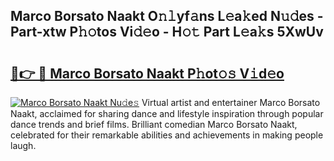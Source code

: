 ## Marco Borsato Naakt O𝚗𝚕yf𝚊ns L𝚎a𝚔ed N𝚞𝚍es - Part-xtw P𝚑𝚘tos Vi𝚍𝚎o - H𝚘𝚝 Part L𝚎a𝚔s 5XwUv

# <h2><a href="http://kf36cgc.oniu.top/?m=Marco+Borsato+Naakt">🔗👉 🔴 Marco Borsato Naakt P𝚑ot𝚘𝚜 V𝚒d𝚎o</a></h2>

[![Marco Borsato Naakt Nu𝚍e𝚜](https://i.imgur.com/0qMVB7G.gif)](http://kf36cgc.oniu.top/?m=Marco+Borsato+Naakt)
Virtual artist and entertainer Marco Borsato Naakt, acclaimed for sharing dance and lifestyle inspiration through popular dance trends and brief films. Brilliant comedian Marco Borsato Naakt, celebrated for their remarkable abilities and achievements in making people laugh.  
